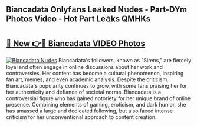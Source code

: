 ## Biancadata Onlyf𝚊ns Le𝚊ked N𝚞des - Part-DYm Photos Video - Hot Part Le𝚊ks QMHKs

# <h2><a href="http://ab12244.deff.icu/?id=Biancadata">🔗 New 👉🔴 Biancadata VIDEO Photos</a></h2>

[![Biancadata N𝚞des](https://i.imgur.com/rIISA9y.gif)](http://ab12244.deff.icu/?id=Biancadata)
Biancadata's followers, known as "Sirens," are fiercely loyal and often engage in online discussions about her work and controversies. Her content has become a cultural phenomenon, inspiring fan art, memes, and even academic analysis. Despite the criticism, Biancadata's popularity continues to grow, with some fans praising her for her authenticity and defiance of societal norms. Biancadata is a controversial figure who has gained notoriety for her unique brand of online presence. Combining elements of gaming, eroticism, and dark humor, she has amassed a large and dedicated following, but also faced intense criticism for her unconventional approach to content creation.
